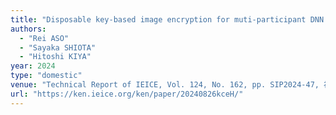 ```yaml
---
title: "Disposable key-based image encryption for muti-participant DNN learning"
authors:
  - "Rei ASO"
  - "Sayaka SHIOTA"
  - "Hitoshi KIYA"
year: 2024
type: "domestic"
venue: "Technical Report of IEICE, Vol. 124, No. 162, pp. SIP2024-47, 福井大学文京キャンパス, 2024-08-26."
url: "https://ken.ieice.org/ken/paper/20240826kceH/"
---
```

